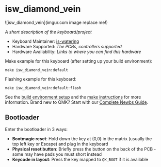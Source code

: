 # isw_diamond_vein

![isw_diamond_vein](imgur.com image replace me!)

*A short description of the keyboard/project*

* Keyboard Maintainer: [is-watering](https://github.com/is-watering)
* Hardware Supported: *The PCBs, controllers supported*
* Hardware Availability: *Links to where you can find this hardware*

Make example for this keyboard (after setting up your build environment):

    make isw_diamond_vein:default

Flashing example for this keyboard:

    make isw_diamond_vein:default:flash

See the [build environment setup](https://docs.qmk.fm/#/getting_started_build_tools) and the [make instructions](https://docs.qmk.fm/#/getting_started_make_guide) for more information. Brand new to QMK? Start with our [Complete Newbs Guide](https://docs.qmk.fm/#/newbs).

## Bootloader

Enter the bootloader in 3 ways:

* **Bootmagic reset**: Hold down the key at (0,0) in the matrix (usually the top left key or Escape) and plug in the keyboard
* **Physical reset button**: Briefly press the button on the back of the PCB - some may have pads you must short instead
* **Keycode in layout**: Press the key mapped to `QK_BOOT` if it is available
